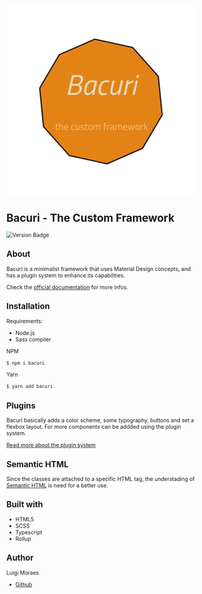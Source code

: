 ![Bacuri logo](Bacuri.png)
# Bacuri - The Custom Framework

![Version Badge](https://badgen.net/badge/version/0.1.0-beta/green)

## About

Bacuri is a minimalist framework that uses Material Design concepts, and has a
plugin system to enhance its capabilities.

Check the [official documentation](https://github.com/luigi-ms/bacuri-framework/wiki)
for more infos.

## Installation

Requirements:
- Node.js 
- Sass compiler

NPM
```bash
$ npm i bacuri
```

Yarn
```bash
$ yarn add bacuri
```

## Plugins

Bacuri basically adds a color scheme, some typography, buttons and set 
a flexbox layout. For more components can be addded using the plugin system.

[Read more about the plugin system](https://github.com/luigi-ms/bacuri-framework/wiki/Pulp.md)

## Semantic HTML

Since the classes are attached to a specific HTML tag, the understading of
[Semantic HTML](https://developer.mozilla.org/en-US/curriculum/core/semantic-html/)
is need for a better use.

## Built with

-   HTML5
-   SCSS
-   Typescript
-   Rollup

## Author

Luigi Moraes

-   [Github](https://github.com/luigi-ms)
